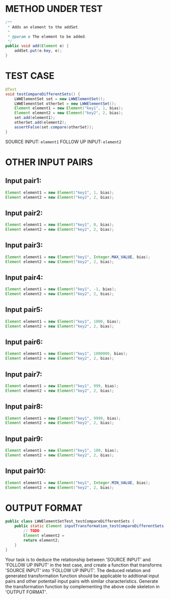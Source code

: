 # METHOD UNDER TEST
```java
/**
 * Adds an element to the addSet.
 *
 * @param e The element to be added.
 */
public void add(Element e) {
    addSet.put(e.key, e);
}

```


# TEST CASE
```java
@Test
void testCompareDifferentSets() {
    LWWElementSet set = new LWWElementSet();
    LWWElementSet otherSet = new LWWElementSet();
    Element element1 = new Element("key1", 1, bias);
    Element element2 = new Element("key2", 2, bias);
    set.add(element1);
    otherSet.add(element2);
    assertFalse(set.compare(otherSet));
}

```
SOURCE INPUT: `element1`
FOLLOW UP INPUT: `element2`


# OTHER INPUT PAIRS 
## Input pair1:
```java
Element element1 = new Element("key1", 1, bias);
Element element2 = new Element("key2", 2, bias);
```

## Input pair2:
```java
Element element1 = new Element("key1", 0, bias);
Element element2 = new Element("key2", 2, bias);
```

## Input pair3:
```java
Element element1 = new Element("key1", Integer.MAX_VALUE, bias);
Element element2 = new Element("key2", 2, bias);
```

## Input pair4:
```java
Element element1 = new Element("key1", -1, bias);
Element element2 = new Element("key2", 2, bias);
```

## Input pair5:
```java
Element element1 = new Element("key1", 1000, bias);
Element element2 = new Element("key2", 2, bias);
```

## Input pair6:
```java
Element element1 = new Element("key1", 1000000, bias);
Element element2 = new Element("key2", 2, bias);
```

## Input pair7:
```java
Element element1 = new Element("key1", 999, bias);
Element element2 = new Element("key2", 2, bias);
```

## Input pair8:
```java
Element element1 = new Element("key1", 9999, bias);
Element element2 = new Element("key2", 2, bias);
```

## Input pair9:
```java
Element element1 = new Element("key1", 100, bias);
Element element2 = new Element("key2", 2, bias);
```

## Input pair10:
```java
Element element1 = new Element("key1", Integer.MIN_VALUE, bias);
Element element2 = new Element("key2", 2, bias);
```



# OUTPUT FORMAT
```java
public class LWWElementSetTest_testCompareDifferentSets {
    public static Element inputTransformation_testCompareDifferentSets(Element element1)  {
        // TODO
        Element element2 = 
		return element2;
    }
}
```
Your task is to deduce the relationship between 'SOURCE INPUT' and 'FOLLOW UP INPUT' in the test case, and create a function that transforms 'SOURCE INPUT' into 'FOLLOW UP INPUT'.
The deduced relation and generated transformation function should be applicable to addtional input pairs and other potentail input pairs with similar characteristics.
Generate the transformation function by complementing the above code skeleton in 'OUTPUT FORMAT'.
